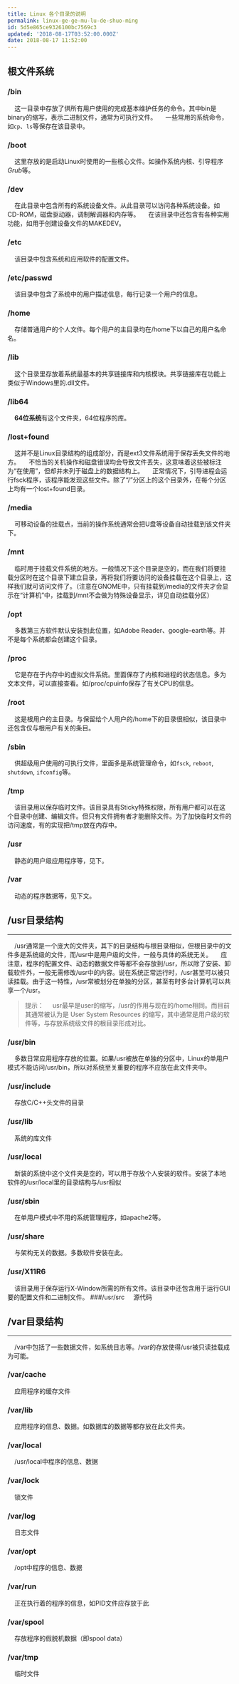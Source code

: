 ```yaml
---
title: Linux 各个目录的说明
permalink: linux-ge-ge-mu-lu-de-shuo-ming
id: 5d5e865ce9326100bc7569c3
updated: '2018-08-17T03:52:00.000Z'
date: 2018-08-17 11:52:00
---
```


## 根文件系统
### /bin
&nbsp;&nbsp;&nbsp;&nbsp;这一目录中存放了供所有用户使用的完成基本维护任务的命令。其中bin是binary的缩写，表示二进制文件，通常为可执行文件。
&nbsp;&nbsp;&nbsp;&nbsp;一些常用的系统命令，如`cp`、`ls`等保存在该目录中。
### /boot
&nbsp;&nbsp;&nbsp;&nbsp;这里存放的是启动Linux时使用的一些核心文件。如操作系统内核、引导程序*Grub*等。
### /dev
&nbsp;&nbsp;&nbsp;&nbsp;在此目录中包含所有的系统设备文件。从此目录可以访问各种系统设备。如CD-ROM，磁盘驱动器，调制解调器和内存等。
&nbsp;&nbsp;&nbsp;&nbsp;在该目录中还包含有各种实用功能，如用于创建设备文件的MAKEDEV。
### /etc
&nbsp;&nbsp;&nbsp;&nbsp;该目录中包含系统和应用软件的配置文件。
### /etc/passwd
&nbsp;&nbsp;&nbsp;&nbsp;该目录中包含了系统中的用户描述信息，每行记录一个用户的信息。
### /home
&nbsp;&nbsp;&nbsp;&nbsp;存储普通用户的个人文件。每个用户的主目录均在/home下以自己的用户名命名。
### /lib
&nbsp;&nbsp;&nbsp;&nbsp;这个目录里存放着系统最基本的共享链接库和内核模块。共享链接库在功能上类似于Windows里的.dll文件。
### /lib64
&nbsp;&nbsp;&nbsp;&nbsp;**64位系统**有这个文件夹，64位程序的库。
### /lost+found
&nbsp;&nbsp;&nbsp;&nbsp;这并不是Linux目录结构的组成部分，而是ext3文件系统用于保存丢失文件的地方。
&nbsp;&nbsp;&nbsp;&nbsp;不恰当的关机操作和磁盘错误均会导致文件丢失，这意味着这些被标注为“在使用”，但却并未列于磁盘上的数据结构上。
&nbsp;&nbsp;&nbsp;&nbsp;正常情况下，引导进程会运行fsck程序，该程序能发现这些文件。除了“/”分区上的这个目录外，在每个分区上均有一个lost+found目录。
### /media
&nbsp;&nbsp;&nbsp;&nbsp;可移动设备的挂载点，当前的操作系统通常会把U盘等设备自动挂载到该文件夹下。
### /mnt
&nbsp;&nbsp;&nbsp;&nbsp;临时用于挂载文件系统的地方。一般情况下这个目录是空的，而在我们将要挂载分区时在这个目录下建立目录，再将我们将要访问的设备挂载在这个目录上，这样我们就可访问文件了。（注意在GNOME中，只有挂载到/media的文件夹才会显示在“计算机”中，挂载到/mnt不会做为特殊设备显示，详见自动挂载分区）
### /opt
&nbsp;&nbsp;&nbsp;&nbsp;多数第三方软件默认安装到此位置，如Adobe Reader、google-earth等。并不是每个系统都会创建这个目录。
### /proc
&nbsp;&nbsp;&nbsp;&nbsp;它是存在于内存中的虚拟文件系统。里面保存了内核和进程的状态信息。多为文本文件，可以直接查看。如/proc/cpuinfo保存了有关CPU的信息。
### /root
&nbsp;&nbsp;&nbsp;&nbsp;这是根用户的主目录。与保留给个人用户的/home下的目录很相似，该目录中还包含仅与根用户有关的条目。
### /sbin
&nbsp;&nbsp;&nbsp;&nbsp;供超级用户使用的可执行文件，里面多是系统管理命令，如`fsck`, `reboot`, `shutdown`, `ifconfig`等。
### /tmp
&nbsp;&nbsp;&nbsp;&nbsp;该目录用以保存临时文件。该目录具有Sticky特殊权限，所有用户都可以在这个目录中创建、编辑文件。但只有文件拥有者才能删除文件。为了加快临时文件的访问速度，有的实现把/tmp放在内存中。
### /usr
&nbsp;&nbsp;&nbsp;&nbsp;静态的用户级应用程序等，见下。
### /var
&nbsp;&nbsp;&nbsp;&nbsp;动态的程序数据等，见下文。
## /usr目录结构

-------
&nbsp;&nbsp;&nbsp;&nbsp;/usr通常是一个庞大的文件夹，其下的目录结构与根目录相似，但根目录中的文件多是系统级的文件，而/usr中是用户级的文件，一般与具体的系统无关。
&nbsp;&nbsp;&nbsp;&nbsp;应注意，程序的配置文件、动态的数据文件等都不会存放到/usr，所以除了安装、卸载软件外，一般无需修改/usr中的内容。说在系统正常运行时，/usr甚至可以被只读挂载。由于这一特性，/usr常被划分在单独的分区，甚至有时多台计算机可以共享一个/usr。
> 提示：
> &nbsp;&nbsp;&nbsp;&nbsp;usr最早是user的缩写，/usr的作用与现在的/home相同。而目前其通常被认为是 User System Resources 的缩写，其中通常是用户级的软件等，与存放系统级文件的根目录形成对比。

### /usr/bin
&nbsp;&nbsp;&nbsp;&nbsp;多数日常应用程序存放的位置。如果/usr被放在单独的分区中，Linux的单用户模式不能访问/usr/bin，所以对系统至关重要的程序不应放在此文件夹中。
### /usr/include
&nbsp;&nbsp;&nbsp;&nbsp;存放C/C++头文件的目录
### /usr/lib
&nbsp;&nbsp;&nbsp;&nbsp;系统的库文件
### /usr/local
&nbsp;&nbsp;&nbsp;&nbsp;新装的系统中这个文件夹是空的，可以用于存放个人安装的软件。安装了本地软件的/usr/local里的目录结构与/usr相似
### /usr/sbin
&nbsp;&nbsp;&nbsp;&nbsp;在单用户模式中不用的系统管理程序，如apache2等。
### /usr/share
&nbsp;&nbsp;&nbsp;&nbsp;与架构无关的数据。多数软件安装在此。
### /usr/X11R6
&nbsp;&nbsp;&nbsp;&nbsp;该目录用于保存运行X-Window所需的所有文件。该目录中还包含用于运行GUI要的配置文件和二进制文件。
###/usr/src
&nbsp;&nbsp;&nbsp;&nbsp;源代码
## /var目录结构
-------
&nbsp;&nbsp;&nbsp;&nbsp;/var中包括了一些数据文件，如系统日志等。/var的存放使得/usr被只读挂载成为可能。
### /var/cache
&nbsp;&nbsp;&nbsp;&nbsp;应用程序的缓存文件
### /var/lib
&nbsp;&nbsp;&nbsp;&nbsp;应用程序的信息、数据。如数据库的数据等都存放在此文件夹。
### /var/local
&nbsp;&nbsp;&nbsp;&nbsp;/usr/local中程序的信息、数据
### /var/lock
&nbsp;&nbsp;&nbsp;&nbsp;锁文件
### /var/log
&nbsp;&nbsp;&nbsp;&nbsp;日志文件
### /var/opt
&nbsp;&nbsp;&nbsp;&nbsp;/opt中程序的信息、数据
### /var/run
&nbsp;&nbsp;&nbsp;&nbsp;正在执行着的程序的信息，如PID文件应存放于此
### /var/spool
&nbsp;&nbsp;&nbsp;&nbsp;存放程序的假脱机数据（即spool data）
### /var/tmp
&nbsp;&nbsp;&nbsp;&nbsp;临时文件